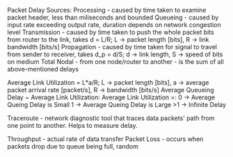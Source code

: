 Packet Delay Sources:
  Processing - caused by time taken to examine packet header, less than miliseconds and bounded
  Queueing - caused by input rate exceeding output rate, duration depends on network congestion level
  Transmission - caused by time taken to push the whole packet bits from router to the link, takes d = L/R; L -> packet length [bits], R -> link bandwidth [bits/s]
  Propagation - caused by time taken for signal to travel from sender to receiver, takes d_p = d/S; d -> link length, S -> speed of bits on medium
  Total Nodal - from one node/router to another - is the sum of all above-mentioned delays

  Average Link Utilization = L*a/R; L -> packet length [bits], a -> average packet arrival rate [packet/s], R -> bandwidth [bits/s]
  Average Queueing Delay ~ Average Link Utilization:
    Average Link Utilization =:
      0 -> Average Queing Delay is Small
      1 -> Average Queing Delay is Large
      >1 -> Infinite Delay

  Traceroute - network diagnostic tool that traces data packets' path from one point to another. Helps to measure delay. 

  Throughput - actual rate of data transfer
  Packet Loss - occurs when packets drop due to queue being full, random

  
